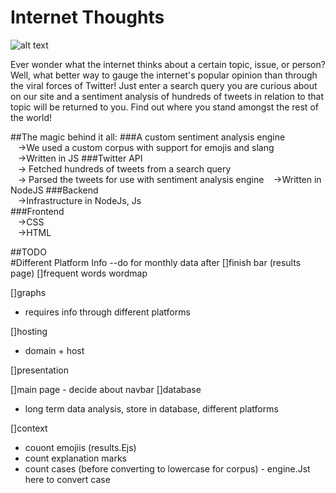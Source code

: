 # Internet Thoughts

![alt text](https://github.com/tash-had/YHack_2016/blob/master/views/photos/logoInnerShadow.png?raw=true "Oh my.... what a beautiful Readme")

Ever wonder what the internet thinks about a certain topic, issue, or person? Well, what better way to gauge the internet's popular opinion than through the viral forces of Twitter! Just enter a search query you are curious about on our site and a sentiment analysis of hundreds of tweets in relation to that topic will be returned to you. Find out where you stand amongst the rest of the world!

##The magic behind it all:
###A custom sentiment analysis engine   
&nbsp;&nbsp;&nbsp;->We used a custom corpus with support for emojis and slang   
&nbsp;&nbsp;&nbsp;->Written in JS
###Twitter API   
&nbsp;&nbsp;&nbsp;-> Fetched hundreds of tweets from a search query   
&nbsp;&nbsp;&nbsp;-> Parsed the tweets for use with sentiment analysis engine
&nbsp;&nbsp;&nbsp;->Written in NodeJS
###Backend   
&nbsp;&nbsp;&nbsp;->Infrastructure in NodeJs, Js   
###Frontend   
&nbsp;&nbsp;&nbsp;->CSS   
&nbsp;&nbsp;&nbsp;->HTML   

##TODO  
#Different Platform Info 
--do for monthly data after
[]finish bar (results page) 
[]frequent words  wordmap 

[]graphs 
- requires info through different platforms


[]hosting 
 - domain + host 

[]presentation 


[]main page - decide about navbar 
[]database  
- long term data analysis, store in database, different platforms 


[]context
- couont emojiis (results.Ejs) 
- count explanation marks
- count cases (before converting to lowercase for corpus) - engine.Jst here to convert case
